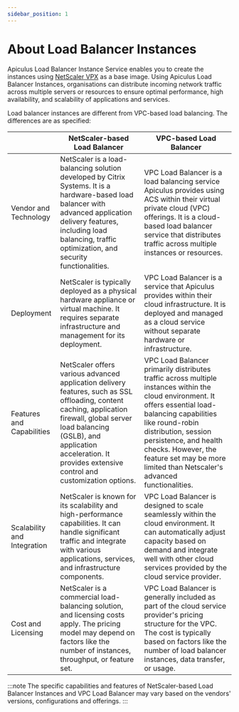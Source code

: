 ```yaml
---
sidebar_position: 1
---
```

# About Load Balancer Instances

Apiculus Load Balancer Instance Service enables you to create the instances using [NetScaler VPX](https://www.netscaler.com/platform/vpx-virtual-machine) as a base image. Using Apiculus Load Balancer Instances, organisations can distribute incoming network traffic across multiple servers or resources to ensure optimal performance, high availability, and scalability of applications and services.

Load balancer instances are different from VPC-based load balancing. The differences are as specified:

|                             | NetScaler-based Load Balancer                                                                                                                                                                                                                               | VPC-based Load Balancer                                                                                                                                                                                                                                                                                                |
| --------------------------- | ----------------------------------------------------------------------------------------------------------------------------------------------------------------------------------------------------------------------------------------------------------- | ---------------------------------------------------------------------------------------------------------------------------------------------------------------------------------------------------------------------------------------------------------------------------------------------------------------------- |
| Vendor and Technology       | NetScaler is a load-balancing solution developed by Citrix Systems. It is a hardware-based load balancer with advanced application delivery features, including load balancing, traffic optimization, and security functionalities.                         | VPC Load Balancer is a load balancing service Apiculus provides using ACS within their virtual private cloud (VPC) offerings. It is a cloud-based load balancer service that distributes traffic across multiple instances or resources.                                                                               |
| Deployment                  | NetScaler is typically deployed as a physical hardware appliance or virtual machine. It requires separate infrastructure and management for its deployment.                                                                                                 | VPC Load Balancer is a service that Apiculus provides within their cloud infrastructure. It is deployed and managed as a cloud service without separate hardware or infrastructure.                                                                                                                                    |
| Features and Capabilities   | NetScaler offers various advanced application delivery features, such as SSL offloading, content caching, application firewall, global server load balancing (GSLB), and application acceleration. It provides extensive control and customization options. | VPC Load Balancer primarily distributes traffic across multiple instances within the cloud environment. It offers essential load-balancing capabilities like round-robin distribution, session persistence, and health checks. However, the feature set may be more limited than Netscaler's advanced functionalities. |
| Scalability and Integration | NetScaler is known for its scalability and high-performance capabilities. It can handle significant traffic and integrate with various applications, services, and infrastructure components.                                                               | VPC Load Balancer is designed to scale seamlessly within the cloud environment. It can automatically adjust capacity based on demand and integrate well with other cloud services provided by the cloud service provider.                                                                                              |
| Cost and Licensing          | NetScaler is a commercial load-balancing solution, and licensing costs apply. The pricing model may depend on factors like the number of instances, throughput, or feature set.                                                                             | VPC Load Balancer is generally included as part of the cloud service provider's pricing structure for the VPC. The cost is typically based on factors like the number of load balancer instances, data transfer, or usage.                                                                                             |

:::note
The specific capabilities and features of NetScaler-based Load Balancer Instances and VPC Load Balancer may vary based on the vendors' versions, configurations and offerings.
:::
